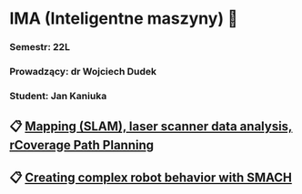 # IMA (Inteligentne maszyny) :robot:  
### Semestr: 22L
### Prowadzący: dr Wojciech Dudek
### Student: Jan Kaniuka

## :clipboard: [Mapping (SLAM), laser scanner data analysis, rCoverage Path Planning](https://github.com/jkaniuka/turtlebot_as_roomba/blob/main/docs/roomba_tasks.md)  
## :clipboard: [Creating complex robot behavior with SMACH](https://github.com/jkaniuka/turtlebot_as_roomba/blob/main/docs/roomba_smach.md)
